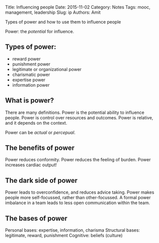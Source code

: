 Title: Influencing people
Date: 2015-11-02
Category: Notes
Tags: mooc, management, leadership
Slug: ip
Authors: Amit

Types of power and how to use them to influence people

Power: the _potential_ for influence.

## Types of power:
* reward power
* punishment power
* legitimate or organizational power
* charismatic power
* expertise power
* information power

## What is power?
There are many definitions.
Power is the potential ability to influence people. Power is control over resources and outcomes.
Power is relative, and it depends on the context.

Power can be *actual* or *percepual*.

## The benefits of power
Power reduces conformity.
Power reduces the feeling of burden.
Power increases cardiac output!

## The dark side of power
Power leads to overconfidence, and reduces advice taking.
Power makes people more self-focussed, rather than other-focussed.
A formal power imbalance in a team leads to less open communication within the team.

## The bases of power
Personal bases: expertise, information, charisma
Structural bases: legitimate, reward, punishment
Cognitive: beliefs (culture)
